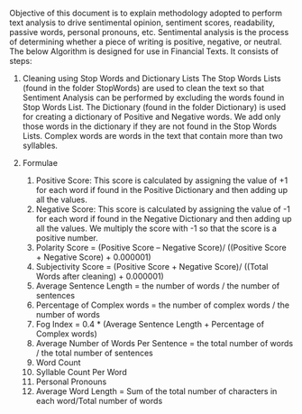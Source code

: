 Objective of this document is to explain methodology adopted to perform text analysis to drive sentimental opinion, sentiment scores, readability, passive words, personal pronouns, etc. Sentimental analysis is the process of determining whether a piece of writing is positive, negative, or neutral. The below Algorithm is designed for use in Financial Texts. It consists of steps:
	
1)	Cleaning using Stop Words and Dictionary Lists
The Stop Words Lists (found in the folder StopWords) are used to clean the text so that Sentiment Analysis can be performed by excluding the words found in Stop Words List. The Dictionary (found in the folder Dictionary) is used for creating a dictionary of Positive and Negative words. We add only those words in the dictionary if they are not found in the Stop Words Lists. Complex words are words in the text that contain more than two syllables.
			
2) Formulae

	1) Positive Score: This score is calculated by assigning the value of +1 for each word if found in the Positive Dictionary and then adding up all the values.
	2) Negative Score: This score is calculated by assigning the value of -1 for each word if found in the Negative Dictionary and then adding up all the values. We multiply the score with -1 so that the score is a positive number.
	3) Polarity Score = (Positive Score – Negative Score)/ ((Positive Score + Negative Score) + 0.000001)
	4) Subjectivity Score = (Positive Score + Negative Score)/ ((Total Words after cleaning) + 0.000001)
	5) Average Sentence Length = the number of words / the number of sentences
	6) Percentage of Complex words = the number of complex words / the number of words 
	7) Fog Index = 0.4 * (Average Sentence Length + Percentage of Complex words)
	8) Average Number of Words Per Sentence = the total number of words / the total number of sentences
	9) Word Count
	10)	Syllable Count Per Word
	11)	Personal Pronouns
	12) Average Word Length = Sum of the total number of characters in each word/Total number of words

